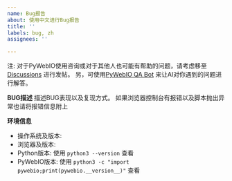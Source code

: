 ```yaml
---
name: Bug报告
about: 使用中文进行Bug报告
title: ''
labels: bug, zh
assignees: ''

---
```

注: 对于PyWebIO使用咨询或对于其他人也可能有帮助的问题，请考虑移至 [Discussions](https://github.com/wang0618/PyWebIO/discussions) 进行发帖。
另，可使用[PyWebIO QA Bot](https://github.com/pywebio/PyWebIO/discussions/596) 来让AI对你遇到的问题进行解答。

**BUG描述**
描述BUG表现以及复现方式。
如果浏览器控制台有报错以及脚本抛出异常也请将报错信息附上

**环境信息**
 - 操作系统及版本:  
 - 浏览器及版本:  
 - Python版本: 使用 `python3 --version` 查看
 - PyWebIO版本: 使用 `python3 -c "import pywebio;print(pywebio.__version__)"`  查看

